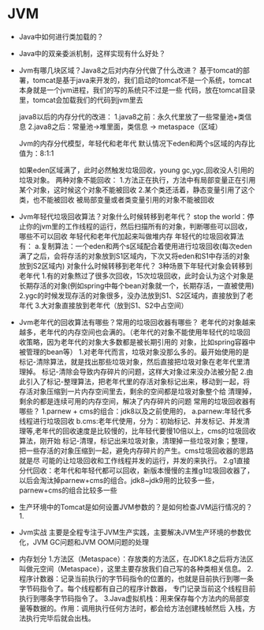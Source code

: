 # JVM
- Java中如何进行类加载的？
- Java中的双亲委派机制，这样实现有什么好处？

- Jvm有哪几块区域？Java8之后对内存分代做了什么改进？
  基于tomcat的部署，tomcat是基于java来开发的，我们启动的tomcat不是一个系统，tomcat本身就是一个jvm进程，我们的写的系统只不过是一些
  代码，放在tomcat目录里，tomcat会加载我们的代码到jvm里去

  java8以后的内存分代的改进：
  1.java8之前：永久代里放了一些常量池+类信息
  2.java8之后：常量池->堆里面，类信息 -> metaspace（区域）

  Jvm的内存分代模型，年轻代和老年代
  默认情况下eden和两个s区域的内存比值为：8:1:1

  如果eden区域满了，此时必然触发垃圾回收，young gc,ygc,回收没人引用的垃圾对象。
  两种对象不能回收：
  1.方法正在执行，方法中有局部变量正在引用某个对象，这时候这个对象不能被回收
  2.某个类还活着，静态变量引用了这个类，也不能被回收
  被局部变量或者类变量引用的对象不能被回收

- Jvm年轻代垃圾回收算法？对象什么时候转移到老年代？
  stop the world：停止你的jvm里的工作线程的运行，然后扫描所有的对象，判断哪些可以回收，哪些不可以回收
  年轻代和老年代加起来叫做堆内存
  年轻代的垃圾回收算法有：
  a.复制算法：一个eden和两个s区域配合着使用进行垃圾回收(每次eden满了之后，会将存活的对象放到S1区域内，下次又将eden和S1中存活的对象
    放到S2区域内)
  对象什么时候转移到老年代？
  3种场景下年轻代对象会转移到老年代
  1.有的对象熬过了很多次回收，15次垃圾回收，此时会认为这个对象是长期存活的对象(例如spring中每个bean对象就一个，长期存活，一直被使用)
  2.ygc的时候发现存活的对象很多，没办法放到S1、S2区域内，直接放到了老年代
  3.大对象直接放到老年代（放到S1、S2中占空间）

- Jvm老年代的回收算法有哪些？常用的垃圾回收器有哪些？
  老年代的对象越来越多，老年代的内存空间也会满的。（老年代的对象不能使用年轻代的垃圾回收策略，因为老年代的对象大多数都是被长期引用的
  对象，比如spring容器中被管理的bean等）
  1.对老年代而言，垃圾对象没那么多的。最开始使用的是标记-清除算法，就是找出那些垃圾对象，然后直接把垃圾对象在老年代里清理掉。
    标记-清除会导致内存碎片的问题，这样大对象过来没办法被分配
  2.由此引入了标记-整理算法，把老年代里的存活对象标记出来，移动到一起，将存活对象压缩到一片内存空间里去，剩余的空间都是垃圾对象整个给
    清理掉，剩余的都是连续可用的内存空间，解决了内存碎片的问题
  常用的垃圾回收器有哪些？
  1.parnew + cms的组合：jdk8以及之前使用的，
    a.parnew:年轻代多线程进行垃圾回收
    b.cms:老年代使用，分为：初始标记、并发标记、并发清理等,老年代的回收速度是比较慢的，比年轻代要慢10倍以上，cms的垃圾回收算法，刚开始
      标记-清理，标记出来垃圾对象，清理掉一些垃圾对象；整理，把一些存活的对象压缩到一起，避免内存碎片的产生。cms垃圾回收器的思路就是尽
      可能的让垃圾回收和工作线程并发的运行，并发的来执行。
  2.g1直接分代回收：老年代和年轻代都可以回收，新版本慢慢的主推g1垃圾回收器了，以后会淘汰掉parnew+cms的组合。jdk8~jdk9用的比较多一些，
    parnew+cms的组合比较多一些

- 生产环境中的Tomcat是如何设置JVM参数的？是如何检查JVM运行情况的？
  1.

- Jvm实战
  主要是全程专注于JVM生产实践，主要解决JVM生产环境的参数优化，JVM GC问题和JVM OOM问题的处理

- 内存划分
  1.方法区（Metaspace）：存放类的方法区，在JDK1.8之后将方法区叫做元空间（Metaspace），这里主要存放我们自己写的各种类相关信息。
  2.程序计数器：记录当前执行的字节码指令的位置的，也就是目前执行到哪一条字节码指令了。每个线程都有自己的程序计数器，
        专门记录当前这个线程目前执行到哪条字节码指令了。
  3.Java虚拟机栈：用来保存每个方法内的局部变量等数据的。作用：调用执行任何方法时，都会给方法创建栈帧然后
         入栈，方法执行完毕后就会出栈。



